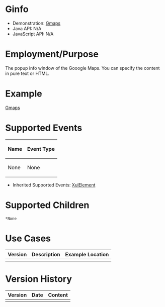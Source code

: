 

# Ginfo

- Demonstration:
  [Gmaps](http://www.zkoss.org/zkdemo/reporting/google_map)
- Java API: N/A
- JavaScript API: N/A


# Employment/Purpose

The popup info window of the Gooogle Maps. You can specify the content
in pure text or HTML.

# Example

[ Gmaps]({{site.baseurl}}/zk_component_ref/diagrams_and_reports/gmaps#Example)

# Supported Events

<table>
<thead>
<tr class="header">
<th><center>
<p>Name</p>
</center></th>
<th><center>
<p>Event Type</p>
</center></th>
</tr>
</thead>
<tbody>
<tr class="odd">
<td><p>None</p></td>
<td><p>None</p></td>
</tr>
</tbody>
</table>

- Inherited Supported Events: [ XulElement]({{site.baseurl}}/zk_component_ref/base_components/xulelement#Supported_Events)

# Supported Children

`*None`

# Use Cases

| Version | Description | Example Location |
|---------|-------------|------------------|
|         |             |                  |

# Version History



| Version | Date | Content |
|---------|------|---------|
|         |      |         |


